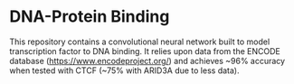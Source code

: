 # DNA-Protein Binding
This repository contains a convolutional neural network built to model transcription factor to DNA binding. It relies upon data from the ENCODE database (https://www.encodeproject.org/) and achieves ~96% accuracy when tested with CTCF (~75% with ARID3A due to less data).
